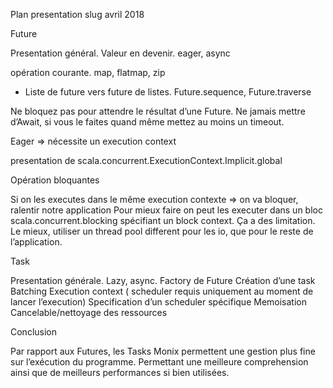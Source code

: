 Plan presentation slug avril 2018


Future


Presentation général. Valeur en devenir. eager, async

opération courante. map, flatmap, zip

-  Liste de future vers future de listes. Future.sequence, Future.traverse

 Ne bloquez pas pour attendre le résultat d’une Future.  Ne jamais mettre d’Await, si vous le faites quand même mettez au moins un timeout.

Eager => nécessite un execution context

presentation de scala.concurrent.ExecutionContext.Implicit.global

Opération bloquantes

 Si on les executes dans le même execution contexte => on va bloquer, ralentir notre application
Pour mieux faire on peut les executer dans un bloc scala.concurrent.blocking spécifiant un block context.
Ça a des limitation.
Le mieux, utiliser un thread pool different pour les io, que pour le reste de l’application.



Task



 Presentation générale. Lazy, async. Factory de Future
Création d’une task
Batching 
Execution context ( scheduler requis uniquement au moment de lancer l’execution)
Specification d’un scheduler spécifique 
Memoisation 
Cancelable/nettoyage des ressources



Conclusion

Par rapport aux Futures, les Tasks Monix permettent une gestion plus fine sur l’exécution du programme. Permettant une meilleure comprehension ainsi que de meilleurs performances si bien utilisées. 

